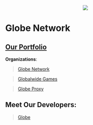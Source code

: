 <p align="center">
<img src="https://avatars.githubusercontent.com/u/188890764?s=400&u=7a5a6cb708063b2e82b158707fd98d2d65286493&v=4" />

# Globe Network

## [Our Portfolio](https://night-x.com)

**Organizations**:
> [Globe Network](https://github.com/GlobeNetwork)

> [Globalwide Games](https://github.com/GlobalwideGames)

> [Globe Proxy](https://github.com/GlobeProxy)

## Meet Our Developers:

> [Globe](https://github.com/GlobeTheDev)

</p>
